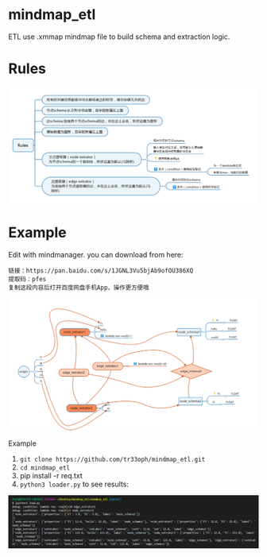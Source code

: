 # mindmap_etl
ETL use .xmmap mindmap file to build schema and extraction logic.


# Rules

![rules](/rules.png)

# Example

Edit with mindmanager. you can download from here:

    链接：https://pan.baidu.com/s/1JGNL3Vu5bjAb9ofOU386XQ 
    提取码：pfes 
    复制这段内容后打开百度网盘手机App，操作更方便哦

![Example](/example.png)

Example

1. `git clone https://github.com/tr33oph/mindmap_etl.git`
2. `cd mindmap_etl`
3. pip install -r req.txt
4. `python3 loader.py` to see results:

![output](/output.png)
